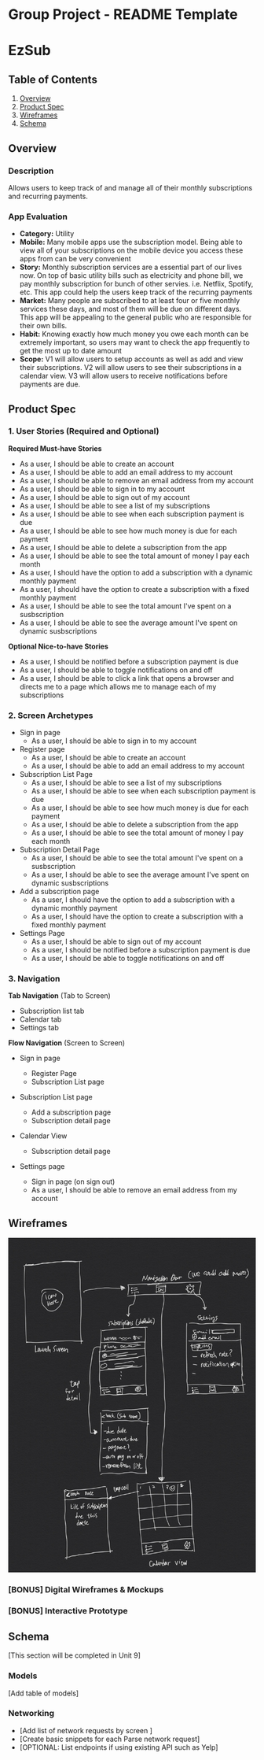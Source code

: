 Group Project - README Template
===

# EzSub

## Table of Contents
1. [Overview](#Overview)
1. [Product Spec](#Product-Spec)
1. [Wireframes](#Wireframes)
2. [Schema](#Schema)

## Overview
### Description
Allows users to keep track of and manage all of their monthly subscriptions and recurring payments.

### App Evaluation
   - **Category:** Utility
   - **Mobile:** Many mobile apps use the subscription model. Being able to view all of your subscriptions on the mobile device you access these apps from can be very convenient
   - **Story:** Monthly subscription services are a essential part of our lives now. On top of basic utility bills such as electricity and phone bill, we pay monthly subscription for bunch of other servies. i.e. Netflix, Spotify, etc. This app could help the users keep track of the recurring payments
   - **Market:** Many people are subscribed to at least four or five monthly services these days, and most of them will be due on different days. This app will be appealing to the general public who are responsible for their own bills.
   - **Habit:** Knowing exactly how much money you owe each month can be extremely important, so users may want to check the app frequently to get the most up to date amount
   - **Scope:** V1 will allow users to setup accounts as well as add and view their subscriptions. V2 will allow users to see their subscriptions in a calendar view. V3 will allow users to receive notifications before payments are due.

## Product Spec

### 1. User Stories (Required and Optional)

**Required Must-have Stories**

* As a user, I should be able to create an account
* As a user, I should be able to add an email address to my account
* As a user, I should be able to remove an email address from my account
* As a user, I should be able to sign in to my account
* As a user, I should be able to sign out of my account
* As a user, I should be able to see a list of my subscriptions
* As a user, I should be able to see when each subscription payment is due
* As a user, I should be able to see how much money is due for each payment
* As a user, I should be able to delete a subscription from the app
* As a user, I should be able to see the total amount of money I pay each month
* As a user, I should have the option to add a subscription with a dynamic monthly payment
* As a user, I should have the option to create a subscription with a fixed monthly payment
* As a user, I should be able to see the total amount I've spent on a susbscription
* As a user, I should be able to see the average amount I've spent on dynamic susbscriptions

**Optional Nice-to-have Stories**

* As a user, I should be notified before a subscription payment is due
* As a user, I should be able to toggle notifications on and off
* As a user, I should be able to click a link that opens a browser and directs me to a page which allows me to manage each of my subscriptions

### 2. Screen Archetypes

* Sign in page
   * As a user, I should be able to sign in to my account
* Register page
   * As a user, I should be able to create an account
   * As a user, I should be able to add an email address to my account
* Subscription List Page
    * As a user, I should be able to see a list of my subscriptions
    * As a user, I should be able to see when each subscription payment is due
    * As a user, I should be able to see how much money is due for each payment
    * As a user, I should be able to delete a subscription from the app
    * As a user, I should be able to see the total amount of money I pay each month
* Subscription Detail Page
    * As a user, I should be able to see the total amount I've spent on a susbscription
    * As a user, I should be able to see the average amount I've spent on dynamic susbscriptions
* Add a subscription page
    * As a user, I should have the option to add a subscription with a dynamic monthly payment
    * As a user, I should have the option to create a subscription with a fixed monthly payment
* Settings Page
    * As a user, I should be able to sign out of my account
    * As a user, I should be notified before a subscription payment is due
    * As a user, I should be able to toggle notifications on and off

### 3. Navigation

**Tab Navigation** (Tab to Screen)

* Subscription list tab
* Calendar tab
* Settings tab

**Flow Navigation** (Screen to Screen)

* Sign in page
    * Register Page
    * Subscription List page

* Subscription List page
   * Add a subscription page
   * Subscription detail page
* Calendar View
    * Subscription detail page
* Settings page
    * Sign in page (on sign out)
    * As a user, I should be able to remove an email address from my account

## Wireframes
![Wireframe](wireframe.jpeg)

### [BONUS] Digital Wireframes & Mockups

### [BONUS] Interactive Prototype

## Schema 
[This section will be completed in Unit 9]
### Models
[Add table of models]
### Networking
- [Add list of network requests by screen ]
- [Create basic snippets for each Parse network request]
- [OPTIONAL: List endpoints if using existing API such as Yelp]
